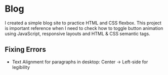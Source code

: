 # Blog
I created a simple blog site to practice HTML and CSS flexbox. This project is important reference when I need to check how to toggle button animation using JavaScript, responsive layouts and HTML & CSS semantic tags.

## Fixing Errors
- Text Alignment for paragraphs in desktop: Center -> Left-side for legibility

